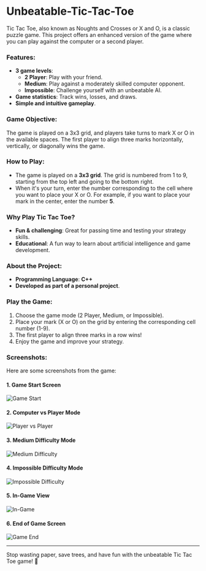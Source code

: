 # Unbeatable-Tic-Tac-Toe

Tic Tac Toe, also known as Noughts and Crosses or X and O, is a classic puzzle game. This project offers an enhanced version of the game where you can play against the computer or a second player.

### Features:
- **3 game levels**: 
  - **2 Player**: Play with your friend.
  - **Medium**: Play against a moderately skilled computer opponent.
  - **Impossible**: Challenge yourself with an unbeatable AI.
- **Game statistics**: Track wins, losses, and draws.
- **Simple and intuitive gameplay**.

### Game Objective:
The game is played on a 3x3 grid, and players take turns to mark X or O in the available spaces. The first player to align three marks horizontally, vertically, or diagonally wins the game.

### How to Play:
- The game is played on a **3x3 grid**. The grid is numbered from 1 to 9, starting from the top left and going to the bottom right.
- When it's your turn, enter the number corresponding to the cell where you want to place your X or O. For example, if you want to place your mark in the center, enter the number **5**.

### Why Play Tic Tac Toe?
- **Fun & challenging**: Great for passing time and testing your strategy skills.
- **Educational**: A fun way to learn about artificial intelligence and game development.

### About the Project:
- **Programming Language**: **C++**
- **Developed as part of a personal project**.

### Play the Game:
1. Choose the game mode (2 Player, Medium, or Impossible).
2. Place your mark (X or O) on the grid by entering the corresponding cell number (1-9).
3. The first player to align three marks in a row wins!
4. Enjoy the game and improve your strategy.

### Screenshots:
Here are some screenshots from the game:

#### 1. **Game Start Screen**  
![Game Start](https://github.com/user-attachments/assets/68a4e313-5d91-4e87-8675-f03cae379202)

#### 2. **Computer vs Player Mode**  
![Player vs Player](https://github.com/user-attachments/assets/a1bc5a0f-e27f-4712-a950-8aa7409ab5c5)

#### 3. **Medium Difficulty Mode**  
![Medium Difficulty](https://github.com/user-attachments/assets/b808c838-1e32-47df-8d42-f373bbb6778a)

#### 4. **Impossible Difficulty Mode**  
![Impossible Difficulty](https://github.com/user-attachments/assets/71bfa85c-72f8-4523-8a26-a30f8b9105c1)

#### 5. **In-Game View**  
![In-Game](https://github.com/user-attachments/assets/ac219127-e3bb-4995-b97a-7468e6a7d4fa)

#### 6. **End of Game Screen**  
![Game End](https://github.com/user-attachments/assets/9bda4051-9360-487c-a5df-bdad2ddbdd3b)

---
Stop wasting paper, save trees, and have fun with the unbeatable Tic Tac Toe game! 🌱
